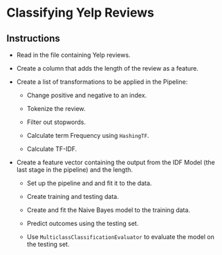 # Classifying Yelp Reviews

## Instructions

* Read in the file containing Yelp reviews.

* Create a column that adds the length of the review as a feature.

* Create a list of transformations to be applied in the Pipeline:

  * Change positive and negative to an index.

  * Tokenize the review.

  * Filter out stopwords.

  * Calculate term Frequency using `HashingTF`.

  * Calculate TF-IDF.

* Create a feature vector containing the output from the IDF Model (the last stage in the pipeline) and the length.

  * Set up the pipeline and and fit it to the data.

  * Create training and testing data.

  * Create and fit the Naive Bayes model to the training data.

  * Predict outcomes using the testing set.

  * Use `MulticlassClassificationEvaluator` to evaluate the model on the testing set.
